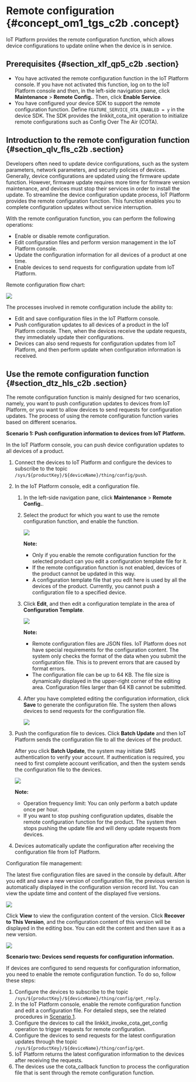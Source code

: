 # Remote configuration {#concept_om1_tgs_c2b .concept}

IoT Platform provides the remote configuration function, which allows device configurations to update online when the device is in service.

## Prerequisites {#section_xlf_qp5_c2b .section}

-   You have activated the remote configuration function in the IoT Platform console. If you have not activated this function, log on to the IoT Platform console and then, in the left-side navigation pane, click **Maintenance** \> **Remote Config.**. Then, click **Enable Service**.
-   You have configured your device SDK to support the remote configuration function. Define `FEATURE_SERVICE_OTA_ENABLED = y` in the device SDK. The SDK provides the linkkit\_cota\_init operation to initialize remote configurations such as Config Over The Air \(COTA\).

## Introduction to the remote configuration function {#section_qlv_fls_c2b .section}

Developers often need to update device configurations, such as the system parameters, network parameters, and security policies of devices. Generally, device configurations are updated using the firmware update function. However, firmware update requires more time for firmware version maintenance, and devices must stop their services in order to install the update. To streamline the device configuration update process, IoT Platform provides the remote configuration function. This function enables you to complete configuration updates without service interruption.

With the remote configuration function, you can perform the following operations:

-   Enable or disable remote configuration.
-   Edit configuration files and perform version management in the IoT Platform console.
-   Update the configuration information for all devices of a product at one time.
-   Enable devices to send requests for configuration update from IoT Platform.

Remote configuration flow chart:

![](http://static-aliyun-doc.oss-cn-hangzhou.aliyuncs.com/assets/img/14736/15480523116235_en-US.png)

The processes involved in remote configuration include the ability to:

-   Edit and save configuration files in the IoT Platform console.
-   Push configuration updates to all devices of a product in the IoT Platform console. Then, when the devices receive the update requests, they immediately update their configurations.
-   Devices can also send requests for configuration updates from IoT Platform, and then perform update when configuration information is received.

## Use the remote configuration function {#section_dtz_hls_c2b .section}

The remote configuration function is mainly designed for two scenarios, namely, you want to push configuration updates to devices from IoT Platform, or you want to allow devices to send requests for configuration updates. The process of using the remote configuration function varies based on different scenarios.

**Scenario 1: Push configuration information to devices from IoT Platform.**

In the IoT Platform console, you can push device configuration updates to all devices of a product.

1.  Connect the devices to IoT Platform and configure the devices to subscribe to the topic `/sys/${productKey}/${deviceName}/thing/config/push`.
2.  In the IoT Platform console, edit a configuration file.
    1.  In the left-side navigation pane, click **Maintenance** \> **Remote Config.**.
    2.  Select the product for which you want to use the remote configuration function, and enable the function.

        ![](http://static-aliyun-doc.oss-cn-hangzhou.aliyuncs.com/assets/img/14736/15480523116236_en-US.png)

        **Note:** 

        -   Only if you enable the remote configuration function for the selected product can you edit a configuration template file for it.
        -   If the remote configuration function is not enabled, devices of the product cannot be updated in this way.
        -   A configuration template file that you edit here is used by all the devices of the product. Currently, you cannot push a configuration file to a specified device.
    3.  Click **Edit**, and then edit a configuration template in the area of **Configuration Template**.

        ![](http://static-aliyun-doc.oss-cn-hangzhou.aliyuncs.com/assets/img/14736/15480523126237_en-US.png)

        **Note:** 

        -   Remote configuration files are JSON files. IoT Platform does not have special requirements for the configuration content. The system only checks the format of the data when you submit the configuration file. This is to prevent errors that are caused by format errors.
        -   The configuration file can be up to 64 KB. The file size is dynamically displayed in the upper-right corner of the editing area. Configuration files larger than 64 KB cannot be submitted.
    4.  After you have completed editing the configuration information, click **Save** to generate the configuration file. The system then allows devices to send requests for the configuration file.

        ![](http://static-aliyun-doc.oss-cn-hangzhou.aliyuncs.com/assets/img/14736/15480523126238_en-US.png)

3.  Push the configuration file to devices. Click **Batch Update** and then IoT Platform sends the configuration file to all the devices of the product.

    After you click **Batch Update**, the system may initiate SMS authentication to verify your account. If authentication is required, you need to first complete account verification, and then the system sends the configuration file to the devices.

    ![](http://static-aliyun-doc.oss-cn-hangzhou.aliyuncs.com/assets/img/14736/15480523126239_en-US.png)

    **Note:** 

    -   Operation frequency limit: You can only perform a batch update once per hour.
    -   If you want to stop pushing configuration updates, disable the remote configuration function for the product. The system then stops pushing the update file and will deny update requests from devices.
4.  Devices automatically update the configuration after receiving the configuration file from IoT Platform.

Configuration file management:

The latest five configuration files are saved in the console by default. After you edit and save a new version of configuration file, the previous version is automatically displayed in the configuration version record list. You can view the update time and content of the displayed five versions.

![](http://static-aliyun-doc.oss-cn-hangzhou.aliyuncs.com/assets/img/14736/15480523126240_en-US.png)

Click **View** to view the configuration content of the version. Click **Recover to This Version**, and the configuration content of this version will be displayed in the editing box. You can edit the content and then save it as a new version.

![](http://static-aliyun-doc.oss-cn-hangzhou.aliyuncs.com/assets/img/14736/15480523126241_en-US.png)

**Scenario two: Devices send requests for configuration information.**

If devices are configured to send requests for configuration information, you need to enable the remote configuration function. To do so, follow these steps:

1.  Configure the devices to subscribe to the topic `/sys/${productKey}/${deviceName}/thing/config/get_reply`.
2.  In the IoT Platform console, enable the remote configuration function and edit a configuration file. For detailed steps, see the related procedures in [Scenario 1](#).
3.  Configure the devices to call the linkkit\_invoke\_cota\_get\_config operation to trigger requests for remote configuration.
4.  Configure the devices to send requests for the latest configuration updates through the topic `/sys/${productKey}/${deviceName}/thing/config/get`.
5.  IoT Platform returns the latest configuration information to the devices after receiving the requests.
6.  The devices use the cota\_callback function to process the configuration file that is sent through the remote configuration function.

